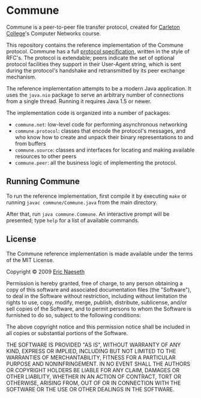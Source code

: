 Commune
=======

Commune is a peer-to-peer file transfer protocol, created for 
[Carleton College](http://www.carleton.edu/)'s Computer Networks course.

This repository contains the reference implementation of the Commune protocol.
Commune has a full [protocol specification][spec], written in the style of
RFC's. The protocol is extendable; peers indicate the set of optional protocol
facilities they support in their User-Agent string, which is sent during
the protocol's handshake and retransmitted by its peer exchange mechanism.

The reference implementation attempts to be a modern Java application. It uses
the `java.nio` package to serve an arbitrary number of connections from a
single thread. Running it requires Java 1.5 or newer.

The implementation code is organized into a number of packages:

  - `commune.net`: low-level code for performing asynchronous networking
  - `commune.protocol`: classes that encode the protocol's messages, and who
    know how to create and unpack their binary representations to and from
    buffers
  - `commune.source`: classes and interfaces for locating and making available
    resources to other peers
  - `commune.peer`: all the business logic of implementing the protocol.
  
[spec]: http://code.naeseth.com/cs/commune_spec.pdf

Running Commune
---------------

To run the reference implementation, first compile it by executing `make` or
running `javac commune/Commune.java` from the main directory.

After that, run `java commune.Commune`. An interactive prompt will be
presented; type `help` for a list of available commands.

License
-------

The Commune reference implementation is made available under the terms of the
MIT License.

Copyright © 2009 [Eric Naeseth][copyright_holder]

Permission is hereby granted, free of charge, to any person obtaining a copy
of this software and associated documentation files (the "Software"), to deal
in the Software without restriction, including without limitation the rights
to use, copy, modify, merge, publish, distribute, sublicense, and/or sell
copies of the Software, and to permit persons to whom the Software is
furnished to do so, subject to the following conditions:

The above copyright notice and this permission notice shall be included in
all copies or substantial portions of the Software.

THE SOFTWARE IS PROVIDED "AS IS", WITHOUT WARRANTY OF ANY KIND, EXPRESS OR
IMPLIED, INCLUDING BUT NOT LIMITED TO THE WARRANTIES OF MERCHANTABILITY,
FITNESS FOR A PARTICULAR PURPOSE AND NONINFRINGEMENT. IN NO EVENT SHALL THE
AUTHORS OR COPYRIGHT HOLDERS BE LIABLE FOR ANY CLAIM, DAMAGES OR OTHER
LIABILITY, WHETHER IN AN ACTION OF CONTRACT, TORT OR OTHERWISE, ARISING FROM,
OUT OF OR IN CONNECTION WITH THE SOFTWARE OR THE USE OR OTHER DEALINGS IN
THE SOFTWARE.

[copyright_holder]: http://github.com/enaeseth/

